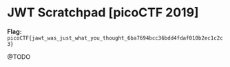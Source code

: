 # JWT Scratchpad [picoCTF 2019]

**Flag:** `picoCTF{jawt_was_just_what_you_thought_6ba7694bcc36bdd4fdaf010b2ec1c2c3}`

@TODO 